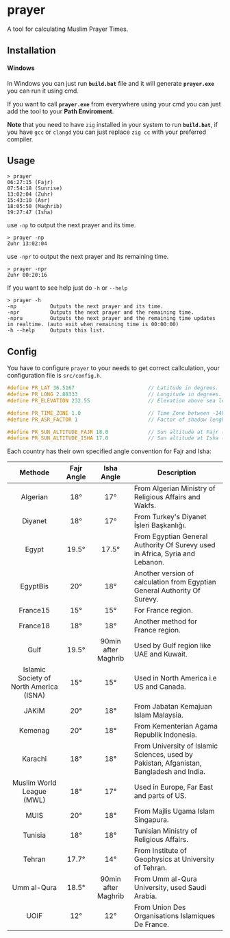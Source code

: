 # prayer
A tool for calculating Muslim Prayer Times.

Installation
-
#### Windows
In Windows you can just run **`build.bat`** file and it will generate **`prayer.exe`** you can run it using cmd.

If you want to call **`prayer.exe`** from everywhere using your cmd you can just add the tool to your **Path Enviroment**.

**Note** that you need to have `zig` installed in your system to run **`build.bat`**, if you have `gcc` or `clangd` you can just replace `zig cc` with your preferred compiler.

Usage
-
```
> prayer
06:27:15 (Fajr)
07:54:18 (Sunrise)
13:02:04 (Zuhr)
15:43:10 (Asr)
18:05:50 (Maghrib)
19:27:47 (Isha)
```
use `-np` to output the next prayer and its time.
```
> prayer -np
Zuhr 13:02:04
```
use `-npr` to output the next prayer and its remaining time.
```
> prayer -npr
Zuhr 00:20:16
```

If you want to see help just do `-h` or `--help`
```
> prayer -h
-np           Outputs the next prayer and its time.
-npr          Outputs the next prayer and the remaining time.
-npru         Outputs the next prayer and the remaining time updates in realtime. (auto exit when remaining time is 00:00:00)
-h --help     Outputs this list.
```

Config
-
You have to configure `prayer` to your needs to get correct callculation, your configuration file is `src/config.h`.


```C
#define PR_LAT 36.5167                        // Latitude in degrees.
#define PR_LONG 2.88333                       // Longitude in degrees.
#define PR_ELEVATION 232.55                   // Elevation above sea level in meters.

#define PR_TIME_ZONE 1.0                      // Time Zone between -14UTC to +12UTC.
#define PR_ASR_FACTOR 1                       // Factor of shadow lenght at Asr (Shafii = 1, Hanafi = 2).

#define PR_SUN_ALTITUDE_FAJR 18.0             // Sun altitude at Fajr (Fajr angle) in degrees.
#define PR_SUN_ALTITUDE_ISHA 17.0             // Sun altitude at Isha (Isha angle) in degrees.
```

Each country has their own specified angle convention for Fajr and Isha:

| Methode | Fajr Angle | Isha Angle | Description |
| :---: | :---: | :---: | --- |
| Algerian | 18° | 17° | From Algerian Ministry of Religious Affairs and Wakfs. |
| Diyanet | 18° | 17° | From Turkey's Diyanet İşleri Başkanlığı. |
| Egypt | 19.5° | 17.5° | From Egyptian General Authority Of Surevy used in Africa, Syria and Lebanon. |
| EgyptBis | 20° | 18° | Another version of calculation from Egyptian General Authority Of Surevy. |
| France15 | 15° | 15° | For France region. |
| France18 | 18° | 18° | Another method for France region. |
| Gulf | 19.5° | 90min after Maghrib | Used by Gulf region like UAE and Kuwait. |
| Islamic Society of North America (ISNA) | 15° | 15° | Used in North America i.e US and Canada. |
| JAKIM | 20° | 18° | From Jabatan Kemajuan Islam Malaysia. |
| Kemenag | 20° | 18° | From Kementerian Agama Republik Indonesia. |
| Karachi | 18° | 18° | From University of Islamic Sciences, used by Pakistan, Afganistan, Bangladesh and India. |
| Muslim World League (MWL) | 18° | 17° | Used in Europe, Far East and parts of US. |
| MUIS | 20° | 18° | From Majlis Ugama Islam Singapura. |
| Tunisia | 18° | 18° | Tunisian Ministry of Religious Affairs. |
| Tehran | 17.7° | 14° | From Institute of Geophysics at University of Tehran. |
| Umm al-Qura | 18.5° | 90min after Maghrib | From Umm al-Qura University, used Saudi Arabia. |
| UOIF | 12° | 12° | From Union Des Organisations Islamiques De France. |

